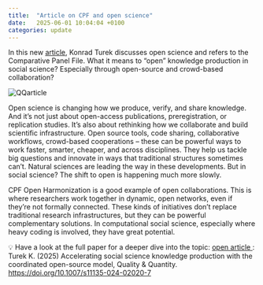 ```yaml
---
title:  "Article on CPF and open science"
date:   2025-06-01 10:04:04 +0100
categories: update
---
```


In this new <ins>[article](https://lnkd.in/emyZN_HV )</ins>, Konrad Turek discusses open science and refers to the Comparative Panel File. What it means to “open” knowledge production in social science? Especially through open-source and crowd-based collaboration? 

![QQarticle](/assets/images/articleQQ.png)

Open science is changing how we produce, verify, and share knowledge. And it’s not just about open-access publications, preregistration, or replication studies. It’s also about rethinking how we collaborate and build scientific infrastructure. 
Open source tools, code sharing, collaborative workflows, crowd-based cooperations – these can be powerful ways to work faster, smarter, cheaper, and across disciplines. They help us tackle big questions and innovate in ways that traditional structures sometimes can’t. Natural sciences are leading the way in these developments. 
But in social science? The shift to open is happening much more slowly.


CPF Open Harmonization is a good example of open collaborations. This is where researchers work together in dynamic, open networks, even if they’re not formally connected. 
These kinds of initiatives don’t replace traditional research infrastructures, but they can be powerful complementary solutions. 
In computational social science, especially where heavy coding is involved, they have great potential. 


💡 Have a look at the full paper for a deeper dive into the topic: <ins>[open article ](https://lnkd.in/emyZN_HV )</ins>: 
Turek K. (2025) Accelerating social science knowledge production with the coordinated open-source model, Quality & Quantity. https://doi.org/10.1007/s11135-024-02020-7
